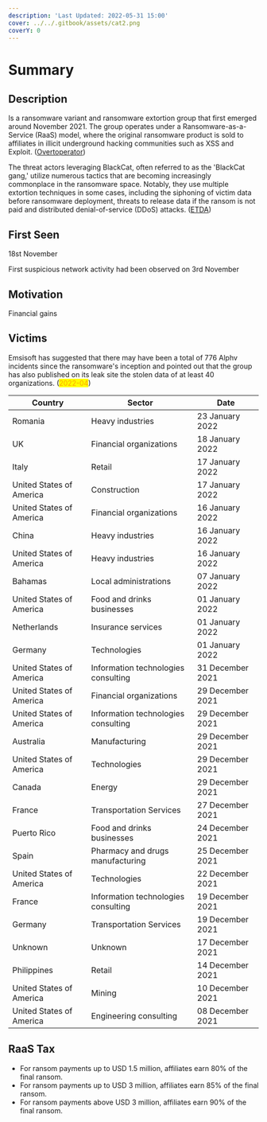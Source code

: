 ```yaml
---
description: 'Last Updated: 2022-05-31 15:00'
cover: ../../.gitbook/assets/cat2.png
coverY: 0
---
```


# Summary

## Description

Is a ransomware variant and ransomware extortion group that first emerged around November 2021. The group operates under a Ransomware-as-a-Service (RaaS) model, where the original ransomware product is sold to affiliates in illicit underground hacking communities such as XSS and Exploit. ([Overtoperator](https://www.overtoperator.com/p/threat-actor-profile-alphv?s=r))

The threat actors leveraging BlackCat, often referred to as the 'BlackCat gang,' utilize numerous tactics that are becoming increasingly commonplace in the ransomware space. Notably, they use multiple extortion techniques in some cases, including the siphoning of victim data before ransomware deployment, threats to release data if the ransom is not paid and distributed denial-of-service (DDoS) attacks. ([ETDA](https://www.etda.or.th/))

## First Seen

18st November

First suspicious network activity had been observed on 3rd November

## Motivation

Financial gains

## Victims

Emsisoft has suggested that there may have been a total of 776 Alphv incidents since the ransomware's inception and pointed out that the group has also published on its leak site the stolen data of at least 40 organizations. (<mark style="color:orange;">2022-04</mark>)

| Country                  | Sector                              | Date             |
| ------------------------ | ----------------------------------- | ---------------- |
| Romania                  | Heavy industries                    | 23 January 2022  |
| UK                       | Financial organizations             | 18 January 2022  |
| Italy                    | Retail                              | 17 January 2022  |
| United States of America | Construction                        | 17 January 2022  |
| United States of America | Financial organizations             | 16 January 2022  |
| China                    | Heavy industries                    | 16 January 2022  |
| United States of America | Heavy industries                    | 16 January 2022  |
| Bahamas                  | Local administrations               | 07 January 2022  |
| United States of America | Food and drinks businesses          | 01 January 2022  |
| Netherlands              | Insurance services                  | 01 January 2022  |
| Germany                  | Technologies                        | 01 January 2022  |
| United States of America | Information technologies consulting | 31 December 2021 |
| United States of America | Financial organizations             | 29 December 2021 |
| United States of America | Information technologies consulting | 29 December 2021 |
| Australia                | Manufacturing                       | 29 December 2021 |
| United States of America | Technologies                        | 29 December 2021 |
| Canada                   | Energy                              | 29 December 2021 |
| France                   | Transportation Services             | 27 December 2021 |
| Puerto Rico              | Food and drinks businesses          | 24 December 2021 |
| Spain                    | Pharmacy and drugs manufacturing    | 25 December 2021 |
| United States of America | Technologies                        | 22 December 2021 |
| France                   | Information technologies consulting | 19 December 2021 |
| Germany                  | Transportation Services             | 19 December 2021 |
| Unknown                  | Unknown                             | 17 December 2021 |
| Philippines              | Retail                              | 14 December 2021 |
| United States of America | Mining                              | 10 December 2021 |
| United States of America | Engineering consulting              | 08 December 2021 |

## RaaS Tax

* For ransom payments up to USD 1.5 million, affiliates earn 80% of the final ransom.
* For ransom payments up to USD 3 million, affiliates earn 85% of the final ransom.
* For ransom payments above USD 3 million, affiliates earn 90% of the final ransom.
